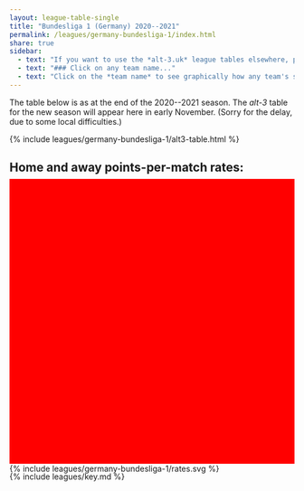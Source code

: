 ```yaml
---
layout: league-table-single
title: "Bundesliga 1 (Germany) 2020--2021"
permalink: /leagues/germany-bundesliga-1/index.html
share: true
sidebar:
  - text: "If you want to use the *alt-3.uk* league tables elsewhere, please be sure to read the [License and Disclaimer](/about/license) page first."
  - text: "### Click on any team name..."
  - text: "Click on the *team name* to see graphically how any team's schedule strength evolves through the season."
---
```


The table below is as at the end of the 2020--2021 season. The _alt-3_ table for the new season will appear here in early November.  (Sorry for the delay, due to some local difficulties.)

<!-- This page is normally updated 2 hours after each scheduled match kickoff time, unless a match is still in play. -->

{% include leagues/germany-bundesliga-1/alt3-table.html %}

<style>
.svg-wrap {
    background-color:red;
    height:0;
    padding-top:100%; /* 350px/550px */
	margin-top:-10px;
    position: relative;
}

svg {
    background-color: white;
    height: 100%;
    display:block;
    width: 100%;
    position: absolute;
    top:0;
    left:0;
}
</style>

## Home and away points-per-match rates:

<div class="svg-wrap">
{% include leagues/germany-bundesliga-1/rates.svg %}
</div>

{% include leagues/key.md %}

